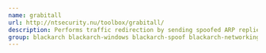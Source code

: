 ```yaml
---
name: grabitall
url: http://ntsecurity.nu/toolbox/grabitall/
description: Performs traffic redirection by sending spoofed ARP replies.
group: blackarch blackarch-windows blackarch-spoof blackarch-networking
---
```

